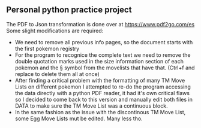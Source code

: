 ## Personal python practice project

The PDF to Json transformation is done over at https://www.pdf2go.com/es
Some slight modifications are required:
* We need to remove all previous info pages, so the document starts with the first pokemon registry
* For the program to recognice the complete text we need to remove the double quotation marks used in the size information section of each pokemon and the § symbol from the movelists that have that. (Ctrl+f and replace to delete them all at once)
* After finding a critical problem with the formatting of many TM Move Lists on different pokemon I attempted to re-do the program accessing the data directly with a python PDF reader, it had it's own critical flaws so I decided to come back to this version and manually edit both files in DATA to make sure the TM Move List was a continuous block.
* In the same fashion as the issue with the discontinous TM Move List, some Egg Move Lists mut be edited. Many less tho.